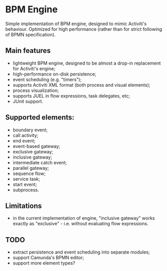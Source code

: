 BPM Engine
==

Simple implementation of BPM engine, designed to mimic Activiti's behaviour. Optimized for high performance (rather than for strict following of BPMN specification).

Main features
--
- lightweight BPM engine, designed to be almost a drop-in replacement for Activiti's engine;
- high-performance on-disk persistence;
- event scheduling (e.g. "timers");
- supports Activiti XML format (both process and visual elements);
- process visualization;
- supports JUEL in flow expressions, task delegates, etc;
- JUnit support.

Supported elements:
--
- boundary event;
- call activity;
- end event;
- event-based gateway;
- exclusive gateway;
- inclusive gateway;
- intermediate catch event;
- parallel gateway;
- sequence flow;
- service task;
- start event;
- subprocess.

Limitations
--
- in the current implementation of engine, "inclusive gateway" works exactly as "exclusive" - i.e. without evaluating flow expressions.

TODO
--
- extract persistence and event scheduling into separate modules;
- support Camunda's BPMN editor;
- support more element types?
